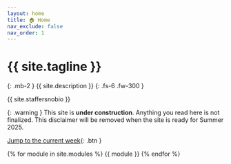 ```yaml
---
layout: home
title: 🏠 Home
nav_exclude: false
nav_order: 1
---
```


# {{ site.tagline }}

{: .mb-2 }
{{ site.description }}
{: .fs-6 .fw-300 }

{{ site.staffersnobio }}

{: .warning }
This site is **under construction**. Anything you read here is not finalized. This disclaimer will be removed when the site is ready for Summer 2025.

<!-- {: .success }
>The Final Exam is **this Saturday, August 3rd from 11:30-2:30PM** in Mosaic 0204.
> 
> Our final review session will be held Friday, Aug 2nd, 12-2PM in HDSI 123 and at this [Zoom link](https://ucsd.zoom.us/j/91582761222?pwd=GkOIDavqvnTOb4Z5ixRQLNO1Z9hawe.1).
>
>If at least 75% of the class fills out both [SETs](https://academicaffairs.ucsd.edu/Modules/Evals/) and the internal [End-of-Quarter Survey](https://forms.gle/VKnJsw2JSHixkUDW6), then the entire class will have **1% of extra credit added to their overall grade**. The deadline is Saturday, August 3rd at 8AM. -->

<!--{: .success }
**Tip: When working on assignments, use Ctrl+F on this page to search for a keyword and quickly find the relevant lecture. Click the ✏️ emoji to open a static version of the lecture for reference, which is much faster than loading it on DataHub. Also, make sure to use the [reference sheet](https://drive.google.com/file/d/1ky0Np67HS2O4LO913P-ing97SJG0j27n/view?usp=sharing)!**-->

<!-- {: .success }
Welcome to DSC 10! To start, read the [syllabus](https://dsc10.com/syllabus) carefully, paying special attention to the ["Getting Started"](https://dsc10.com/syllabus/#-getting-started) section. Make sure to complete the Welcome Survey and [Pretest](https://practice.dsc10.com/pretest/) to get off to a good start! -->

<!-- {: .success}
We have a busy week in DSC 10. See [Ed](https://edstem.org/us/courses/60685/discussion/5101370) for a breakdown of the week's deadlines and our [recommended plan](https://edstem.org/us/courses/60685/discussion/5101370#:~:text=Weekly%20Plan%3A,DSC%2010%2Drelated%3A). -->

<!-- {: .success}
The Midterm Exam is this Thursday, July 18 from 11-11:50AM in Mosaic 0204, our usual lecture time and room. Details on logistics, format, etc can be found [on Ed](https://edstem.org/us/courses/60685/discussion/5105021). -->


[Jump to the current week](#week-5-hypothesis-testing-prediction-and-review){: .btn }

{% for module in site.modules %}
{{ module }}
{% endfor %}
